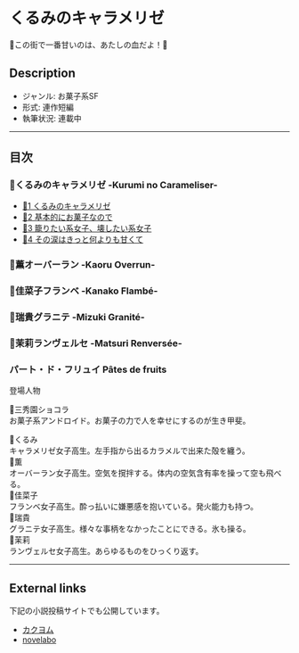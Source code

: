くるみのキャラメリゼ
===================

🍭この街で一番甘いのは、あたしの血だよ！🍰

## Description

* ジャンル: お菓子系SF
* 形式: 連作短編
* 執筆状況: 連載中

----

## 目次

### 🍬くるみのキャラメリゼ -Kurumi no Carameliser-

* [🍬1 くるみのキャラメリゼ](./episodes/001.md)
* [🍬2 基本的にお菓子なので](./episodes/002.md)
* [🍬3 籠りたい系女子、壊したい系女子](./episodes/003.md)
* [🍬4 その涙はきっと何よりも甘くて](./episodes/004.md)

### 🍨薫オーバーラン -Kaoru Overrun-

### 🍰佳菜子フランベ -Kanako Flambé-

### 🍧瑞貴グラニテ -Mizuki Granité-

### 🍮茉莉ランヴェルセ -Matsuri Renversée-

### パート・ド・フリュイ Pâtes de fruits

登場人物

🍩三秀園ショコラ  
お菓子系アンドロイド。お菓子の力で人を幸せにするのが生き甲斐。

🍬くるみ  
キャラメリゼ女子高生。左手指から出るカラメルで出来た殻を纏う。  
🍨薫  
オーバーラン女子高生。空気を撹拌する。体内の空気含有率を操って空も飛べる。  
🍰佳菜子  
フランベ女子高生。酔っ払いに嫌悪感を抱いている。発火能力も持つ。  
🍧瑞貴  
グラニテ女子高生。様々な事柄をなかったことにできる。氷も操る。  
🍮茉莉  
ランヴェルセ女子高生。あらゆるものをひっくり返す。  

----

## External links

下記の小説投稿サイトでも公開しています。

* [カクヨム](https://kakuyomu.jp/works/1177354054882667516)
* [novelabo](https://www.novelabo.com/my/books/2679)
